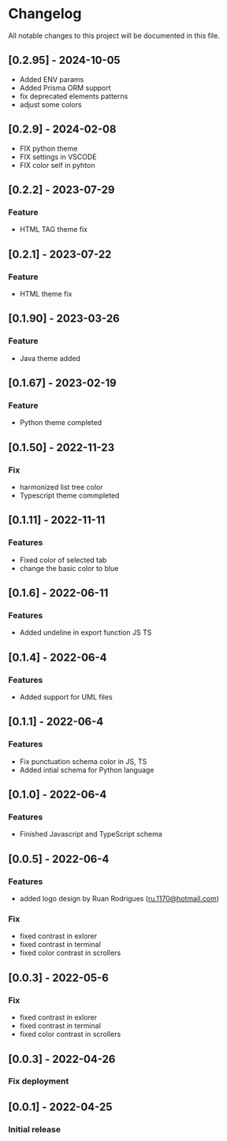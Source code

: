 # Changelog
All notable changes to this project will be documented in this file.


## [0.2.95] - 2024-10-05
- Added ENV params
- Added Prisma ORM support
- fix deprecated elements patterns
- adjust some colors


## [0.2.9] - 2024-02-08
- FIX python theme
- FIX settings in VSCODE
- FIX color self in pyhton


## [0.2.2] - 2023-07-29
### Feature
- HTML TAG theme fix


## [0.2.1] - 2023-07-22
### Feature
- HTML theme fix


## [0.1.90] - 2023-03-26
### Feature
- Java theme added


## [0.1.67] - 2023-02-19
### Feature
- Python theme completed


## [0.1.50] - 2022-11-23
### Fix
- harmonized list tree color
- Typescript theme commpleted


## [0.1.11] - 2022-11-11
### Features
- Fixed color of selected tab
- change the basic color to blue


## [0.1.6] - 2022-06-11
### Features
- Added undeline in export function JS TS

## [0.1.4] - 2022-06-4
### Features
- Added support for UML files



## [0.1.1] - 2022-06-4
### Features
- Fix punctuation schema color in JS, TS
- Added intial schema for Python language


## [0.1.0] - 2022-06-4
### Features
- Finished Javascript and TypeScript schema

## [0.0.5] - 2022-06-4
### Features
- added logo design by Ruan Rodrigues (ru.1170@hotmail.com)

### Fix
- fixed contrast in exlorer
- fixed contrast in terminal
- fixed color contrast in scrollers


## [0.0.3] - 2022-05-6
### Fix
- fixed contrast in exlorer
- fixed contrast in terminal
- fixed color contrast in scrollers


## [0.0.3] - 2022-04-26
### Fix deployment


## [0.0.1] - 2022-04-25
### Initial release

